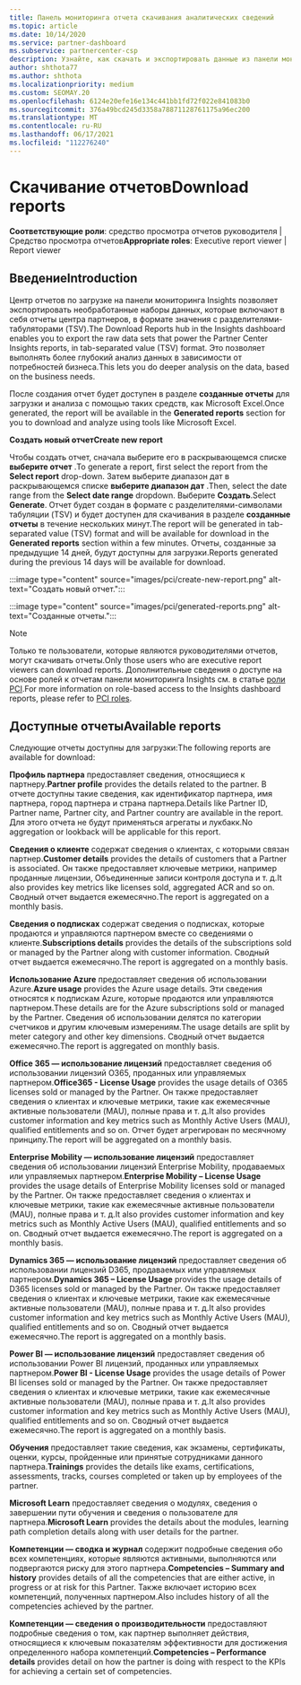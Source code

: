 ```yaml
---
title: Панель мониторинга отчета скачивания аналитических сведений
ms.topic: article
ms.date: 10/14/2020
ms.service: partner-dashboard
ms.subservice: partnercenter-csp
description: Узнайте, как скачать и экспортировать данные из панели мониторинга единой системы управления отчетами центра партнеров и из отчетов центра партнеров.
author: shthota77
ms.author: shthota
ms.localizationpriority: medium
ms.custom: SEOMAY.20
ms.openlocfilehash: 6124e20efe16e134c441bb1fd72f022e841083b0
ms.sourcegitcommit: 376a49bcd245d3358a78871128761175a96ec200
ms.translationtype: MT
ms.contentlocale: ru-RU
ms.lasthandoff: 06/17/2021
ms.locfileid: "112276240"
---
```

# <a name="download-reports"></a><span data-ttu-id="a9da9-103">Скачивание отчетов</span><span class="sxs-lookup"><span data-stu-id="a9da9-103">Download reports</span></span>

<span data-ttu-id="a9da9-104">**Соответствующие роли**: средство просмотра отчетов руководителя | Средство просмотра отчетов</span><span class="sxs-lookup"><span data-stu-id="a9da9-104">**Appropriate roles**: Executive report viewer | Report viewer</span></span>

## <a name="introduction"></a><span data-ttu-id="a9da9-105">Введение</span><span class="sxs-lookup"><span data-stu-id="a9da9-105">Introduction</span></span>

<span data-ttu-id="a9da9-106">Центр отчетов по загрузке на панели мониторинга Insights позволяет экспортировать необработанные наборы данных, которые включают в себя отчеты центра партнеров, в формате значения с разделителями-табуляторами (TSV).</span><span class="sxs-lookup"><span data-stu-id="a9da9-106">The Download Reports hub in the Insights dashboard enables you to export the raw data sets that power the Partner Center Insights reports, in tab-separated value (TSV) format.</span></span> <span data-ttu-id="a9da9-107">Это позволяет выполнять более глубокий анализ данных в зависимости от потребностей бизнеса.</span><span class="sxs-lookup"><span data-stu-id="a9da9-107">This lets you do deeper analysis on the data, based on the business needs.</span></span>

<span data-ttu-id="a9da9-108">После создания отчет будет доступен в разделе **созданные отчеты** для загрузки и анализа с помощью таких средств, как Microsoft Excel.</span><span class="sxs-lookup"><span data-stu-id="a9da9-108">Once generated, the report  will be available in the **Generated reports** section for you to download and analyze using tools like Microsoft Excel.</span></span>

<span data-ttu-id="a9da9-109">**Создать новый отчет**</span><span class="sxs-lookup"><span data-stu-id="a9da9-109">**Create new report**</span></span>

<span data-ttu-id="a9da9-110">Чтобы создать отчет, сначала выберите его в раскрывающемся списке **выберите отчет** .</span><span class="sxs-lookup"><span data-stu-id="a9da9-110">To generate a report, first select the report from the **Select report** drop-down.</span></span> <span data-ttu-id="a9da9-111">Затем выберите диапазон дат в раскрывающемся списке **выберите диапазон дат** .</span><span class="sxs-lookup"><span data-stu-id="a9da9-111">Then, select the date range from the **Select date range** dropdown.</span></span> <span data-ttu-id="a9da9-112">Выберите **Создать**.</span><span class="sxs-lookup"><span data-stu-id="a9da9-112">Select **Generate**.</span></span> <span data-ttu-id="a9da9-113">Отчет будет создан в формате с разделителями-символами табуляции (TSV) и будет доступен для скачивания в разделе **созданные отчеты** в течение нескольких минут.</span><span class="sxs-lookup"><span data-stu-id="a9da9-113">The report will be generated in tab-separated value (TSV) format and will be available for download in the **Generated reports** section within a few minutes.</span></span> <span data-ttu-id="a9da9-114">Отчеты, созданные за предыдущие 14 дней, будут доступны для загрузки.</span><span class="sxs-lookup"><span data-stu-id="a9da9-114">Reports generated during the previous 14 days will be available for download.</span></span>

:::image type="content" source="images/pci/create-new-report.png" alt-text="Создать новый отчет.":::

:::image type="content" source="images/pci/generated-reports.png" alt-text="Созданные отчеты.":::

>[!NOTE] 
><span data-ttu-id="a9da9-117">Только те пользователи, которые являются руководителями отчетов, могут скачивать отчеты.</span><span class="sxs-lookup"><span data-stu-id="a9da9-117">Only those users who are executive report viewers can download reports.</span></span> <span data-ttu-id="a9da9-118">Дополнительные сведения о доступе на основе ролей к отчетам панели мониторинга Insights см. в статье [роли PCI](pci-roles.md).</span><span class="sxs-lookup"><span data-stu-id="a9da9-118">For more information on role-based access to the Insights dashboard reports, please refer to [PCI roles](pci-roles.md).</span></span> 

## <a name="available-reports"></a><span data-ttu-id="a9da9-119">Доступные отчеты</span><span class="sxs-lookup"><span data-stu-id="a9da9-119">Available reports</span></span>

<span data-ttu-id="a9da9-120">Следующие отчеты доступны для загрузки:</span><span class="sxs-lookup"><span data-stu-id="a9da9-120">The following reports are available for download:</span></span>

<span data-ttu-id="a9da9-121">**Профиль партнера** предоставляет сведения, относящиеся к партнеру.</span><span class="sxs-lookup"><span data-stu-id="a9da9-121">**Partner profile** provides the details related to the partner.</span></span> <span data-ttu-id="a9da9-122">В отчете доступны такие сведения, как идентификатор партнера, имя партнера, город партнера и страна партнера.</span><span class="sxs-lookup"><span data-stu-id="a9da9-122">Details like Partner ID, Partner name, Partner city, and Partner country are available in the report.</span></span> <span data-ttu-id="a9da9-123">Для этого отчета не будут применяться агрегаты и лукбакк.</span><span class="sxs-lookup"><span data-stu-id="a9da9-123">No aggregation or lookback will be applicable for this report.</span></span>

<span data-ttu-id="a9da9-124">**Сведения о клиенте** содержат сведения о клиентах, с которыми связан партнер.</span><span class="sxs-lookup"><span data-stu-id="a9da9-124">**Customer details** provides the details of customers that a Partner is associated.</span></span> <span data-ttu-id="a9da9-125">Он также предоставляет ключевые метрики, например проданные лицензии, Объединенные записи контроля доступа и т. д.</span><span class="sxs-lookup"><span data-stu-id="a9da9-125">It also provides key metrics like licenses sold, aggregated ACR and so on.</span></span> <span data-ttu-id="a9da9-126">Сводный отчет выдается ежемесячно.</span><span class="sxs-lookup"><span data-stu-id="a9da9-126">The report is aggregated on a monthly basis.</span></span>

<span data-ttu-id="a9da9-127">**Сведения о подписках** содержат сведения о подписках, которые продаются и управляются партнером вместе со сведениями о клиенте.</span><span class="sxs-lookup"><span data-stu-id="a9da9-127">**Subscriptions details** provides the details of the subscriptions sold or managed by the Partner along with customer information.</span></span> <span data-ttu-id="a9da9-128">Сводный отчет выдается ежемесячно.</span><span class="sxs-lookup"><span data-stu-id="a9da9-128">The report is aggregated on a monthly basis.</span></span>

<span data-ttu-id="a9da9-129">**Использование Azure** предоставляет сведения об использовании Azure.</span><span class="sxs-lookup"><span data-stu-id="a9da9-129">**Azure usage** provides the Azure usage details.</span></span> <span data-ttu-id="a9da9-130">Эти сведения относятся к подпискам Azure, которые продаются или управляются партнером.</span><span class="sxs-lookup"><span data-stu-id="a9da9-130">These details are for the Azure subscriptions sold or managed by the Partner.</span></span> <span data-ttu-id="a9da9-131">Сведения об использовании делятся по категории счетчиков и другим ключевым измерениям.</span><span class="sxs-lookup"><span data-stu-id="a9da9-131">The usage details are split by meter category and other key dimensions.</span></span> <span data-ttu-id="a9da9-132">Сводный отчет выдается ежемесячно.</span><span class="sxs-lookup"><span data-stu-id="a9da9-132">The report is aggregated on monthly basis.</span></span>

<span data-ttu-id="a9da9-133">**Office 365 — использование лицензий** предоставляет сведения об использовании лицензий O365, проданных или управляемых партнером.</span><span class="sxs-lookup"><span data-stu-id="a9da9-133">**Office365 - License Usage** provides the usage details of O365 licenses sold or managed by the Partner.</span></span> <span data-ttu-id="a9da9-134">Он также предоставляет сведения о клиентах и ключевые метрики, такие как ежемесячные активные пользователи (MAU), полные права и т. д.</span><span class="sxs-lookup"><span data-stu-id="a9da9-134">It also provides customer information and key metrics such as Monthly Active Users (MAU), qualified entitlements and so on.</span></span> <span data-ttu-id="a9da9-135">Отчет будет агрегирован по месячному принципу.</span><span class="sxs-lookup"><span data-stu-id="a9da9-135">The report will be aggregated on a monthly basis.</span></span>

<span data-ttu-id="a9da9-136">**Enterprise Mobility — использование лицензий**  предоставляет сведения об использовании лицензий Enterprise Mobility, продаваемых или управляемых партнером.</span><span class="sxs-lookup"><span data-stu-id="a9da9-136">**Enterprise Mobility – License Usage**  provides the usage details of Enterprise Mobility licenses sold or managed by the Partner.</span></span> <span data-ttu-id="a9da9-137">Он также предоставляет сведения о клиентах и ключевые метрики, такие как ежемесячные активные пользователи (MAU), полные права и т. д.</span><span class="sxs-lookup"><span data-stu-id="a9da9-137">It also provides customer information and key metrics such as Monthly Active Users (MAU), qualified entitlements and so on.</span></span> <span data-ttu-id="a9da9-138">Сводный отчет выдается ежемесячно.</span><span class="sxs-lookup"><span data-stu-id="a9da9-138">The report is aggregated on a monthly basis.</span></span>

<span data-ttu-id="a9da9-139">**Dynamics 365 — использование лицензий** предоставляет сведения об использовании лицензий D365, продаваемых или управляемых партнером.</span><span class="sxs-lookup"><span data-stu-id="a9da9-139">**Dynamics 365 – License Usage** provides the usage details of D365 licenses sold or managed by the Partner.</span></span> <span data-ttu-id="a9da9-140">Он также предоставляет сведения о клиентах и ключевые метрики, такие как ежемесячные активные пользователи (MAU), полные права и т. д.</span><span class="sxs-lookup"><span data-stu-id="a9da9-140">It also provides customer information and key metrics such as Monthly Active Users (MAU), qualified entitlements and so on.</span></span> <span data-ttu-id="a9da9-141">Сводный отчет выдается ежемесячно.</span><span class="sxs-lookup"><span data-stu-id="a9da9-141">The report is aggregated on a monthly basis.</span></span>

<span data-ttu-id="a9da9-142">**Power BI — использование лицензий** предоставляет сведения об использовании Power BI лицензий, проданных или управляемых партнером.</span><span class="sxs-lookup"><span data-stu-id="a9da9-142">**Power BI - License Usage** provides the usage details of Power BI licenses sold or managed by the Partner.</span></span> <span data-ttu-id="a9da9-143">Он также предоставляет сведения о клиентах и ключевые метрики, такие как ежемесячные активные пользователи (MAU), полные права и т. д.</span><span class="sxs-lookup"><span data-stu-id="a9da9-143">It also provides customer information and key metrics such as Monthly Active Users (MAU), qualified entitlements and so on.</span></span> <span data-ttu-id="a9da9-144">Сводный отчет выдается ежемесячно.</span><span class="sxs-lookup"><span data-stu-id="a9da9-144">The report is aggregated on a monthly basis.</span></span>

<span data-ttu-id="a9da9-145">**Обучения** предоставляет такие сведения, как экзамены, сертификаты, оценки, курсы, пройденные или принятые сотрудниками данного партнера.</span><span class="sxs-lookup"><span data-stu-id="a9da9-145">**Trainings** provides the details like exams, certifications, assessments, tracks, courses completed or taken up by employees of the partner.</span></span>

<span data-ttu-id="a9da9-146">**Microsoft Learn** предоставляет сведения о модулях, сведения о завершении пути обучения и сведения о пользователе для партнера.</span><span class="sxs-lookup"><span data-stu-id="a9da9-146">**Microsoft Learn** provides the details about the modules, learning path completion details along with user details for the partner.</span></span>

<span data-ttu-id="a9da9-147">**Компетенции — сводка и журнал** содержит подробные сведения обо всех компетенциях, которые являются активными, выполняются или подвергаются риску для этого партнера.</span><span class="sxs-lookup"><span data-stu-id="a9da9-147">**Competencies – Summary and history** provides details of all the competencies that are either active, in progress or at risk for this Partner.</span></span> <span data-ttu-id="a9da9-148">Также включает историю всех компетенций, полученных партнером.</span><span class="sxs-lookup"><span data-stu-id="a9da9-148">Also includes history of all the competencies achieved by the partner.</span></span>

<span data-ttu-id="a9da9-149">**Компетенции — сведения о производительности** предоставляют подробные сведения о том, как партнер выполняет действия, относящиеся к ключевым показателям эффективности для достижения определенного набора компетенций.</span><span class="sxs-lookup"><span data-stu-id="a9da9-149">**Competencies – Performance details** provides detail on how the partner is doing with respect to the KPIs for achieving a certain set of competencies.</span></span>

